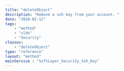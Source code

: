 ```yaml
---
title: "deleteObject"
description: "Remove a ssh key from your account. "
date: "2018-02-12"
tags:
    - "method"
    - "sldn"
    - "Security"
classes:
    - "deleteObject"
type: "reference"
layout: "method"
mainService : "SoftLayer_Security_Ssh_Key"
---
```

